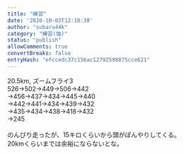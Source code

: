 ```yaml
---
title: "練習"
date: '2020-10-03T12:10:38'
author: "subaru44k"
category: "練習(強)"
status: "publish"
allowComments: true
convertBreaks: false
entryHash: "efccedc37c156ac12792598875cce621"
---
```

20.5km, ズームフライ3<br>
526→502→449→506→442<br>
→456→437→434→445→440<br>
→442→441→434→439→432<br>
→435→434→438→418→432<br>
→245<br>
<br>
のんびり走ったが、15キロくらいから頭がぼんやりしてくる。<br>
20kmくらいまでは余裕にならないとな。
